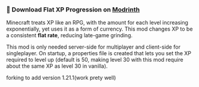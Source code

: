 ### 📩 Download **Flat XP Progression** on [Modrinth](https://modrinth.com/mod/flat-xp-progression)

Minecraft treats XP like an RPG, with the amount for each level increasing exponentially, yet uses it as a form of currency. This mod changes XP to be a consistent **flat rate**, reducing late-game grinding.

This mod is only needed server-side for multiplayer and client-side for singleplayer. On startup, a properties file is created that lets you set the XP required to level up (default is 50, making level 30 with this mod require about the same XP as level 30 in vanilla).

forking to add version 1.21.1(work prety well) 
